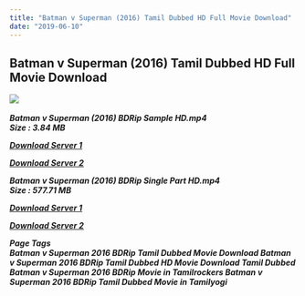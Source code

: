 ```yaml
---
title: "Batman v Superman (2016) Tamil Dubbed HD Full Movie Download"
date: "2019-06-10"
---
```


## Batman v Superman (2016) Tamil Dubbed HD Full Movie Download

![](https://images.moviebuff.com/7460a81d-1fda-4012-a768-c92ed5d47767?w=1000) 

_**Batman v Superman (2016) BDRip Sample HD.mp4  
Size : 3.84 MB**_

[_**Download Server 1**_](http://du1.wetransfer.vip/files/Tamil{c159298fb141cbadc7232f68964181f47c3dba5abf1fc31c2462b14f0846cd70}20Dubbed{c159298fb141cbadc7232f68964181f47c3dba5abf1fc31c2462b14f0846cd70}20Movies/Tamil{c159298fb141cbadc7232f68964181f47c3dba5abf1fc31c2462b14f0846cd70}20Recent{c159298fb141cbadc7232f68964181f47c3dba5abf1fc31c2462b14f0846cd70}20Dubbed{c159298fb141cbadc7232f68964181f47c3dba5abf1fc31c2462b14f0846cd70}20Movies/Batman{c159298fb141cbadc7232f68964181f47c3dba5abf1fc31c2462b14f0846cd70}20v{c159298fb141cbadc7232f68964181f47c3dba5abf1fc31c2462b14f0846cd70}20Superman{c159298fb141cbadc7232f68964181f47c3dba5abf1fc31c2462b14f0846cd70}20(2016)/Batman{c159298fb141cbadc7232f68964181f47c3dba5abf1fc31c2462b14f0846cd70}20v{c159298fb141cbadc7232f68964181f47c3dba5abf1fc31c2462b14f0846cd70}20Superman{c159298fb141cbadc7232f68964181f47c3dba5abf1fc31c2462b14f0846cd70}20(2016){c159298fb141cbadc7232f68964181f47c3dba5abf1fc31c2462b14f0846cd70}20{c159298fb141cbadc7232f68964181f47c3dba5abf1fc31c2462b14f0846cd70}20BDRip/Batman{c159298fb141cbadc7232f68964181f47c3dba5abf1fc31c2462b14f0846cd70}20v{c159298fb141cbadc7232f68964181f47c3dba5abf1fc31c2462b14f0846cd70}20Superman{c159298fb141cbadc7232f68964181f47c3dba5abf1fc31c2462b14f0846cd70}20(2016){c159298fb141cbadc7232f68964181f47c3dba5abf1fc31c2462b14f0846cd70}20{c159298fb141cbadc7232f68964181f47c3dba5abf1fc31c2462b14f0846cd70}20BDRip{c159298fb141cbadc7232f68964181f47c3dba5abf1fc31c2462b14f0846cd70}20Sample{c159298fb141cbadc7232f68964181f47c3dba5abf1fc31c2462b14f0846cd70}20HD.mp4)

[_**Download Server 2**_](http://du1.wetransfer.vip/files/Tamil{c159298fb141cbadc7232f68964181f47c3dba5abf1fc31c2462b14f0846cd70}20Dubbed{c159298fb141cbadc7232f68964181f47c3dba5abf1fc31c2462b14f0846cd70}20Movies/Tamil{c159298fb141cbadc7232f68964181f47c3dba5abf1fc31c2462b14f0846cd70}20Recent{c159298fb141cbadc7232f68964181f47c3dba5abf1fc31c2462b14f0846cd70}20Dubbed{c159298fb141cbadc7232f68964181f47c3dba5abf1fc31c2462b14f0846cd70}20Movies/Batman{c159298fb141cbadc7232f68964181f47c3dba5abf1fc31c2462b14f0846cd70}20v{c159298fb141cbadc7232f68964181f47c3dba5abf1fc31c2462b14f0846cd70}20Superman{c159298fb141cbadc7232f68964181f47c3dba5abf1fc31c2462b14f0846cd70}20(2016)/Batman{c159298fb141cbadc7232f68964181f47c3dba5abf1fc31c2462b14f0846cd70}20v{c159298fb141cbadc7232f68964181f47c3dba5abf1fc31c2462b14f0846cd70}20Superman{c159298fb141cbadc7232f68964181f47c3dba5abf1fc31c2462b14f0846cd70}20(2016){c159298fb141cbadc7232f68964181f47c3dba5abf1fc31c2462b14f0846cd70}20{c159298fb141cbadc7232f68964181f47c3dba5abf1fc31c2462b14f0846cd70}20BDRip/Batman{c159298fb141cbadc7232f68964181f47c3dba5abf1fc31c2462b14f0846cd70}20v{c159298fb141cbadc7232f68964181f47c3dba5abf1fc31c2462b14f0846cd70}20Superman{c159298fb141cbadc7232f68964181f47c3dba5abf1fc31c2462b14f0846cd70}20(2016){c159298fb141cbadc7232f68964181f47c3dba5abf1fc31c2462b14f0846cd70}20{c159298fb141cbadc7232f68964181f47c3dba5abf1fc31c2462b14f0846cd70}20BDRip{c159298fb141cbadc7232f68964181f47c3dba5abf1fc31c2462b14f0846cd70}20Sample{c159298fb141cbadc7232f68964181f47c3dba5abf1fc31c2462b14f0846cd70}20HD.mp4)

_**Batman v Superman (2016) BDRip Single Part HD.mp4  
Size : 577.71 MB**_

[_**Download Server 1**_](http://du1.wetransfer.vip/files/Tamil{c159298fb141cbadc7232f68964181f47c3dba5abf1fc31c2462b14f0846cd70}20Dubbed{c159298fb141cbadc7232f68964181f47c3dba5abf1fc31c2462b14f0846cd70}20Movies/Tamil{c159298fb141cbadc7232f68964181f47c3dba5abf1fc31c2462b14f0846cd70}20Recent{c159298fb141cbadc7232f68964181f47c3dba5abf1fc31c2462b14f0846cd70}20Dubbed{c159298fb141cbadc7232f68964181f47c3dba5abf1fc31c2462b14f0846cd70}20Movies/Batman{c159298fb141cbadc7232f68964181f47c3dba5abf1fc31c2462b14f0846cd70}20v{c159298fb141cbadc7232f68964181f47c3dba5abf1fc31c2462b14f0846cd70}20Superman{c159298fb141cbadc7232f68964181f47c3dba5abf1fc31c2462b14f0846cd70}20(2016)/Batman{c159298fb141cbadc7232f68964181f47c3dba5abf1fc31c2462b14f0846cd70}20v{c159298fb141cbadc7232f68964181f47c3dba5abf1fc31c2462b14f0846cd70}20Superman{c159298fb141cbadc7232f68964181f47c3dba5abf1fc31c2462b14f0846cd70}20(2016){c159298fb141cbadc7232f68964181f47c3dba5abf1fc31c2462b14f0846cd70}20{c159298fb141cbadc7232f68964181f47c3dba5abf1fc31c2462b14f0846cd70}20BDRip/Batman{c159298fb141cbadc7232f68964181f47c3dba5abf1fc31c2462b14f0846cd70}20v{c159298fb141cbadc7232f68964181f47c3dba5abf1fc31c2462b14f0846cd70}20Superman{c159298fb141cbadc7232f68964181f47c3dba5abf1fc31c2462b14f0846cd70}20(2016){c159298fb141cbadc7232f68964181f47c3dba5abf1fc31c2462b14f0846cd70}20{c159298fb141cbadc7232f68964181f47c3dba5abf1fc31c2462b14f0846cd70}20BDRip{c159298fb141cbadc7232f68964181f47c3dba5abf1fc31c2462b14f0846cd70}20Single{c159298fb141cbadc7232f68964181f47c3dba5abf1fc31c2462b14f0846cd70}20Part{c159298fb141cbadc7232f68964181f47c3dba5abf1fc31c2462b14f0846cd70}20HD.mp4)

[_**Download Server 2**_](http://du1.wetransfer.vip/files/Tamil{c159298fb141cbadc7232f68964181f47c3dba5abf1fc31c2462b14f0846cd70}20Dubbed{c159298fb141cbadc7232f68964181f47c3dba5abf1fc31c2462b14f0846cd70}20Movies/Tamil{c159298fb141cbadc7232f68964181f47c3dba5abf1fc31c2462b14f0846cd70}20Recent{c159298fb141cbadc7232f68964181f47c3dba5abf1fc31c2462b14f0846cd70}20Dubbed{c159298fb141cbadc7232f68964181f47c3dba5abf1fc31c2462b14f0846cd70}20Movies/Batman{c159298fb141cbadc7232f68964181f47c3dba5abf1fc31c2462b14f0846cd70}20v{c159298fb141cbadc7232f68964181f47c3dba5abf1fc31c2462b14f0846cd70}20Superman{c159298fb141cbadc7232f68964181f47c3dba5abf1fc31c2462b14f0846cd70}20(2016)/Batman{c159298fb141cbadc7232f68964181f47c3dba5abf1fc31c2462b14f0846cd70}20v{c159298fb141cbadc7232f68964181f47c3dba5abf1fc31c2462b14f0846cd70}20Superman{c159298fb141cbadc7232f68964181f47c3dba5abf1fc31c2462b14f0846cd70}20(2016){c159298fb141cbadc7232f68964181f47c3dba5abf1fc31c2462b14f0846cd70}20{c159298fb141cbadc7232f68964181f47c3dba5abf1fc31c2462b14f0846cd70}20BDRip/Batman{c159298fb141cbadc7232f68964181f47c3dba5abf1fc31c2462b14f0846cd70}20v{c159298fb141cbadc7232f68964181f47c3dba5abf1fc31c2462b14f0846cd70}20Superman{c159298fb141cbadc7232f68964181f47c3dba5abf1fc31c2462b14f0846cd70}20(2016){c159298fb141cbadc7232f68964181f47c3dba5abf1fc31c2462b14f0846cd70}20{c159298fb141cbadc7232f68964181f47c3dba5abf1fc31c2462b14f0846cd70}20BDRip{c159298fb141cbadc7232f68964181f47c3dba5abf1fc31c2462b14f0846cd70}20Single{c159298fb141cbadc7232f68964181f47c3dba5abf1fc31c2462b14f0846cd70}20Part{c159298fb141cbadc7232f68964181f47c3dba5abf1fc31c2462b14f0846cd70}20HD.mp4)

_**Page Tags  
Batman v Superman 2016 BDRip Tamil Dubbed Movie Download Batman v Superman 2016 BDRip Tamil Dubbed HD Movie Download Tamil Dubbed Batman v Superman 2016 BDRip Movie in Tamilrockers Batman v Superman 2016 BDRip Tamil Dubbed Movie in Tamilyogi**_
